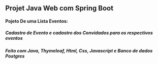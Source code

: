 ## Projet Java Web com Spring Boot

#### Pojeto De uma Lista Eventos:

##### Cadastro de Evento e cadastro dos Convidados para os respectivos eventos



##### Feito com Java, Thymeleaf, Html, Css, Javascript e Banco de dados Postgres

